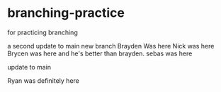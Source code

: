 # branching-practice
for practicing branching

a second update to main
new branch
Brayden Was here
Nick was here
Brycen was here and he's better than brayden.
sebas was here


update to main

Ryan was definitely here